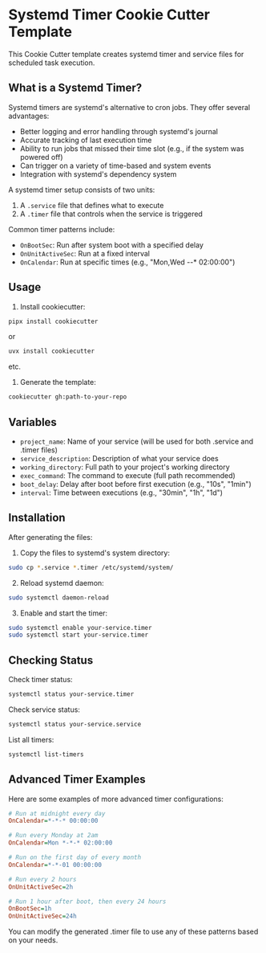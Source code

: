 # Systemd Timer Cookie Cutter Template

This Cookie Cutter template creates systemd timer and service files for scheduled task execution.

## What is a Systemd Timer?

Systemd timers are systemd's alternative to cron jobs. They offer several advantages:

- Better logging and error handling through systemd's journal
- Accurate tracking of last execution time
- Ability to run jobs that missed their time slot (e.g., if the system was powered off)
- Can trigger on a variety of time-based and system events
- Integration with systemd's dependency system

A systemd timer setup consists of two units:
1. A `.service` file that defines what to execute
2. A `.timer` file that controls when the service is triggered

Common timer patterns include:
- `OnBootSec`: Run after system boot with a specified delay
- `OnUnitActiveSec`: Run at a fixed interval
- `OnCalendar`: Run at specific times (e.g., "Mon,Wed *-*-* 02:00:00")

## Usage

1. Install cookiecutter:
```bash
pipx install cookiecutter
```

or

```bash
uvx install cookiecutter
```

etc.

1. Generate the template:
```bash
cookiecutter gh:path-to-your-repo
```

## Variables

- `project_name`: Name of your service (will be used for both .service and .timer files)
- `service_description`: Description of what your service does
- `working_directory`: Full path to your project's working directory
- `exec_command`: The command to execute (full path recommended)
- `boot_delay`: Delay after boot before first execution (e.g., "10s", "1min")
- `interval`: Time between executions (e.g., "30min", "1h", "1d")

## Installation

After generating the files:

1. Copy the files to systemd's system directory:
```bash
sudo cp *.service *.timer /etc/systemd/system/
```

2. Reload systemd daemon:
```bash
sudo systemctl daemon-reload
```

3. Enable and start the timer:
```bash
sudo systemctl enable your-service.timer
sudo systemctl start your-service.timer
```

## Checking Status

Check timer status:
```bash
systemctl status your-service.timer
```

Check service status:
```bash
systemctl status your-service.service
```

List all timers:
```bash
systemctl list-timers
```

## Advanced Timer Examples

Here are some examples of more advanced timer configurations:

```ini
# Run at midnight every day
OnCalendar=*-*-* 00:00:00

# Run every Monday at 2am
OnCalendar=Mon *-*-* 02:00:00

# Run on the first day of every month
OnCalendar=*-*-01 00:00:00

# Run every 2 hours
OnUnitActiveSec=2h

# Run 1 hour after boot, then every 24 hours
OnBootSec=1h
OnUnitActiveSec=24h
```

You can modify the generated .timer file to use any of these patterns based on your needs.
